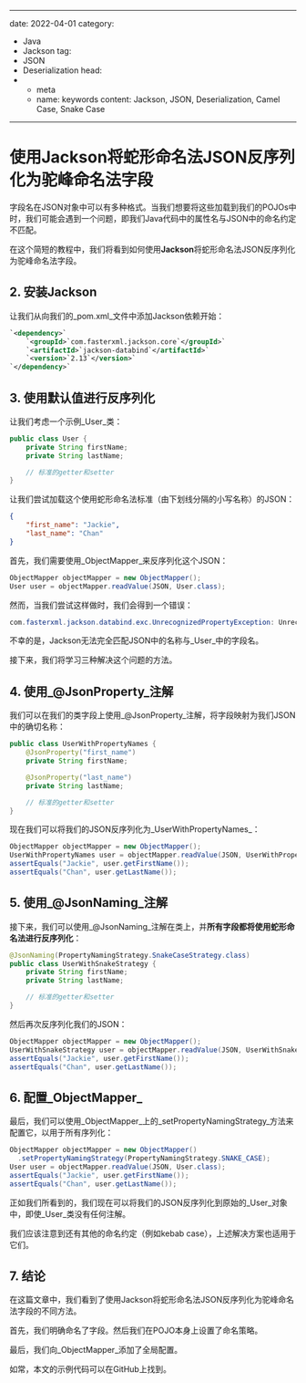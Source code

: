 ---
date: 2022-04-01
category:
  - Java
  - Jackson
tag:
  - JSON
  - Deserialization
head:
  - - meta
    - name: keywords
      content: Jackson, JSON, Deserialization, Camel Case, Snake Case
------
# 使用Jackson将蛇形命名法JSON反序列化为驼峰命名法字段

字段名在JSON对象中可以有多种格式。当我们想要将这些加载到我们的POJOs中时，我们可能会遇到一个问题，即我们Java代码中的属性名与JSON中的命名约定不匹配。

在这个简短的教程中，我们将看到如何使用**Jackson**将蛇形命名法JSON反序列化为驼峰命名法字段。

## 2. 安装Jackson

让我们从向我们的_pom.xml_文件中添加Jackson依赖开始：

```xml
`<dependency>`
    `<groupId>`com.fasterxml.jackson.core`</groupId>`
    `<artifactId>`jackson-databind`</artifactId>`
    `<version>`2.13`</version>`
`</dependency>`
```

## 3. 使用默认值进行反序列化

让我们考虑一个示例_User_类：

```java
public class User {
    private String firstName;
    private String lastName;

    // 标准的getter和setter
}
```

让我们尝试加载这个使用蛇形命名法标准（由下划线分隔的小写名称）的JSON：

```json
{
    "first_name": "Jackie",
    "last_name": "Chan"
}
```

首先，我们需要使用_ObjectMapper_来反序列化这个JSON：

```java
ObjectMapper objectMapper = new ObjectMapper();
User user = objectMapper.readValue(JSON, User.class);

```

然而，当我们尝试这样做时，我们会得到一个错误：

```java
com.fasterxml.jackson.databind.exc.UnrecognizedPropertyException: Unrecognized field "first_name" (class com.baeldung.jackson.snakecase.User), not marked as ignorable (2 known properties: "lastName", "firstName"])
```

不幸的是，Jackson无法完全匹配JSON中的名称与_User_中的字段名。

接下来，我们将学习三种解决这个问题的方法。

## 4. 使用_@JsonProperty_注解

我们可以在我们的类字段上使用_@JsonProperty_注解，将字段映射为我们JSON中的确切名称：

```java
public class UserWithPropertyNames {
    @JsonProperty("first_name")
    private String firstName;

    @JsonProperty("last_name")
    private String lastName;

    // 标准的getter和setter
}
```

现在我们可以将我们的JSON反序列化为_UserWithPropertyNames_：

```java
ObjectMapper objectMapper = new ObjectMapper();
UserWithPropertyNames user = objectMapper.readValue(JSON, UserWithPropertyNames.class);
assertEquals("Jackie", user.getFirstName());
assertEquals("Chan", user.getLastName());
```

## 5. 使用_@JsonNaming_注解

接下来，我们可以使用_@JsonNaming_注解在类上，并**所有字段都将使用蛇形命名法进行反序列化**：

```java
@JsonNaming(PropertyNamingStrategy.SnakeCaseStrategy.class)
public class UserWithSnakeStrategy {
    private String firstName;
    private String lastName;

    // 标准的getter和setter
}
```

然后再次反序列化我们的JSON：

```java
ObjectMapper objectMapper = new ObjectMapper();
UserWithSnakeStrategy user = objectMapper.readValue(JSON, UserWithSnakeStrategy.class);
assertEquals("Jackie", user.getFirstName());
assertEquals("Chan", user.getLastName());
```

## 6. 配置_ObjectMapper_

最后，我们可以使用_ObjectMapper_上的_setPropertyNamingStrategy_方法来配置它，以用于所有序列化：

```java
ObjectMapper objectMapper = new ObjectMapper()
  .setPropertyNamingStrategy(PropertyNamingStrategy.SNAKE_CASE);
User user = objectMapper.readValue(JSON, User.class);
assertEquals("Jackie", user.getFirstName());
assertEquals("Chan", user.getLastName());
```

正如我们所看到的，我们现在可以将我们的JSON反序列化到原始的_User_对象中，即使_User_类没有任何注解。

我们应该注意到还有其他的命名约定（例如kebab case），上述解决方案也适用于它们。

## 7. 结论

在这篇文章中，我们看到了使用Jackson将蛇形命名法JSON反序列化为驼峰命名法字段的不同方法。

首先，我们明确命名了字段。然后我们在POJO本身上设置了命名策略。

最后，我们向_ObjectMapper_添加了全局配置。

如常，本文的示例代码可以在GitHub上找到。